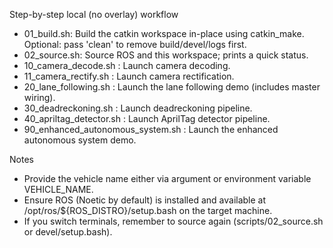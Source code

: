 Step-by-step local (no overlay) workflow

- 01_build.sh: Build the catkin workspace in-place using catkin_make. Optional: pass 'clean' to remove build/devel/logs first.
- 02_source.sh: Source ROS and this workspace; prints a quick status.
- 10_camera_decode.sh <veh>: Launch camera decoding.
- 11_camera_rectify.sh <veh>: Launch camera rectification.
- 20_lane_following.sh <veh>: Launch the lane following demo (includes master wiring).
- 30_deadreckoning.sh <veh>: Launch deadreckoning pipeline.
- 40_apriltag_detector.sh <veh>: Launch AprilTag detector pipeline.
- 90_enhanced_autonomous_system.sh <veh>: Launch the enhanced autonomous system demo.

Notes

- Provide the vehicle name either via argument or environment variable VEHICLE_NAME.
- Ensure ROS (Noetic by default) is installed and available at /opt/ros/${ROS_DISTRO}/setup.bash on the target machine.
- If you switch terminals, remember to source again (scripts/02_source.sh or devel/setup.bash).
